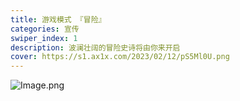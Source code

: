 ```yaml
---
title: 游戏模式 『冒险』
categories: 宣传
swiper_index: 1
description: 波澜壮阔的冒险史诗将由你来开启
cover: https://s1.ax1x.com/2023/02/12/pS5Ml0U.png
---
```


![Image.png](/imagecdn/adventure.png)
